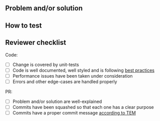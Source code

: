 Problem and/or solution
-----------------------

How to test
-----------

Reviewer checklist
------------------

Code:
* [ ] Change is covered by unit-tests
* [ ] Code is well documented, well styled and is following [best practices](https://tem.transifex.com)
* [ ] Performance issues have been taken under consideration
* [ ] Errors and other edge-cases are handled properly

PR:
* [ ] Problem and/or solution are well-explained
* [ ] Commits have been squashed so that each one has a clear purpose
* [ ] Commits have a proper commit message [according to TEM](https://tem.transifex.com/github-guide.html#working-on-a-feature)
